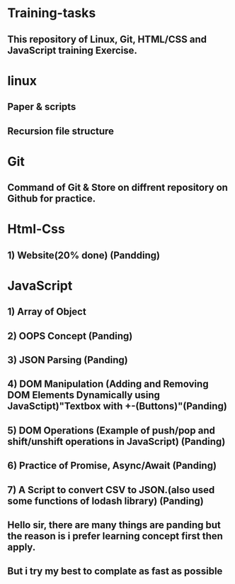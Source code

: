 # Training-tasks

## This repository of Linux, Git, HTML/CSS and JavaScript training Exercise.

# linux
## Paper & scripts
## Recursion file structure
# Git
## Command of Git & Store on diffrent repository on Github for practice. 
# Html-Css
## 1) Website(20% done)        (Pandding)
# JavaScript
## 1) Array of Object
## 2) OOPS Concept              (Panding)
## 3) JSON Parsing				(Panding)
## 4) DOM Manipulation (Adding and Removing DOM Elements Dynamically using JavaSctipt)"Textbox with +-(Buttons)"(Panding)
## 5) DOM Operations (Example of push/pop and shift/unshift operations in JavaScript) (Panding)
## 6) Practice of Promise, Async/Await (Panding)
## 7) A Script to convert CSV to JSON.(also used some functions of lodash library) (Panding)


## Hello sir, there are many things are panding but the reason is i prefer learning concept first then apply.
## But i try my best to complate as fast as possible
